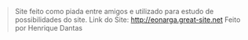 > Site feito como piada entre amigos e utilizado para estudo de possibilidades do site.
> Link do Site: http://eonarga.great-site.net
> Feito por Henrique Dantas
